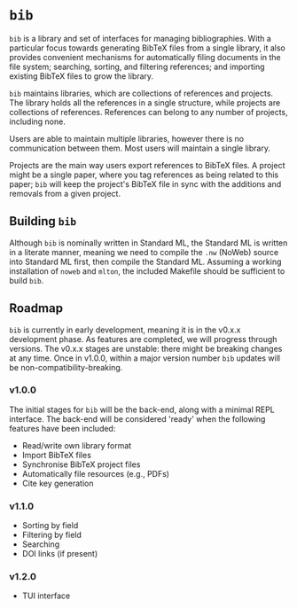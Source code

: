 `bib`
=====

`bib` is a library and set of interfaces for managing bibliographies.
With a particular focus towards generating BibTeX files from a single
library, it also provides convenient mechanisms for automatically
filing documents in the file system; searching, sorting, and filtering
references; and importing existing BibTeX files to grow the library.

`bib` maintains libraries, which are collections of references and
projects. The library holds all the references in a single structure,
while projects are collections of references. References can belong to
any number of projects, including none.

Users are able to maintain multiple libraries, however there is no
communication between them. Most users will maintain a single library.

Projects are the main way users export references to BibTeX files. A
project might be a single paper, where you tag references as being
related to this paper; `bib` will keep the project's BibTeX file in
sync with the additions and removals from a given project.

Building `bib`
--------------

Although `bib` is nominally written in Standard ML, the Standard ML is
written in a literate manner, meaning we need to compile the `.nw`
(NoWeb) source into Standard ML first, then compile the Standard
ML. Assuming a working installation of `noweb` and `mlton`, the
included Makefile should be sufficient to build `bib`.

Roadmap
-------

`bib` is currently in early development, meaning it is in the v0.x.x
development phase. As features are completed, we will progress through
versions. The v0.x.x stages are unstable: there might be breaking
changes at any time. Once in v1.0.0, within a major version number
`bib` updates will be non-compatibility-breaking.

### v1.0.0

The initial stages for `bib` will be the back-end, along with a
minimal REPL interface. The back-end will be considered 'ready' when
the following features have been included:

 - Read/write own library format
 - Import BibTeX files
 - Synchronise BibTeX project files
 - Automatically file resources (e.g., PDFs)
 - Cite key generation

### v1.1.0

 - Sorting by field
 - Filtering by field
 - Searching
 - DOI links (if present)

### v1.2.0

 - TUI interface
